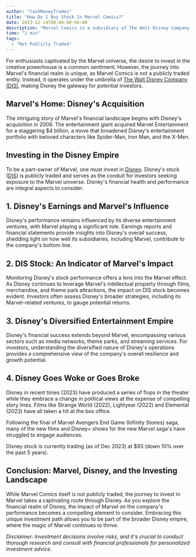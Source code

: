```yaml
---
author: "CashMoneyTrades"
title: "How Do I Buy Stock In Marvel Comics?"
date: 2023-12-14T00:00:00-04:00
description: "Marvel Comics is a subsidiary of The Walt Disney Company (DIS). To invest in Marvel, you'll need to focus on Disney's stock, as Marvel itself is not a publicly traded company."
time: "1 min"
tags:
  - "Not Publicly Traded"
---
```



For enthusiasts captivated by the Marvel universe, the desire to invest in the creative powerhouse is a common sentiment. However, the journey into Marvel's financial realm is unique, as Marvel Comics is not a publicly traded entity. Instead, it operates under the umbrella of [The Walt Disney Company (DIS)](/stocks/dis/), making Disney the gateway for potential investors.

## **Marvel's Home: Disney's Acquisition**

The intriguing story of Marvel's financial landscape begins with Disney's acquisition in 2009. The entertainment giant acquired Marvel Entertainment for a staggering $4 billion, a move that broadened Disney's entertainment portfolio with beloved characters like Spider-Man, Iron Man, and the X-Men.

## **Investing in the Disney Empire**

To be a part-owner of Marvel, one must invest in [Disney](/stocks/dis/). Disney's stock ([DIS](/stocks/dis/)) is publicly traded and serves as the conduit for investors seeking exposure to the Marvel universe. Disney's financial health and performance are integral aspects to consider.

## **1. Disney's Earnings and Marvel's Influence**

Disney's performance remains influenced by its diverse entertainment ventures, with Marvel playing a significant role. Earnings reports and financial statements provide insights into Disney's overall success, shedding light on how well its subsidiaries, including Marvel, contribute to the company's bottom line.

## **2. DIS Stock: An Indicator of Marvel's Impact**

Monitoring Disney's stock performance offers a lens into the Marvel effect. As Disney continues to leverage Marvel's intellectual property through films, merchandise, and theme park attractions, the impact on DIS stock becomes evident. Investors often assess Disney's broader strategies, including its Marvel-related ventures, to gauge potential returns.

## **3. Disney's Diversified Entertainment Empire**

Disney's financial success extends beyond Marvel, encompassing various sectors such as media networks, theme parks, and streaming services. For investors, understanding the diversified nature of Disney's operations provides a comprehensive view of the company's overall resilience and growth potential.

## **4. Disney Goes Woke or Goes Broke**

Disney in recent times (2023) have produced a series of flops in the theater while they embrace a change in political views at the expense of compelling story lines.  Films like Strange World (2022), Lightyear (2022) and Elemental (2023) have all taken a hit at the box office.  

Following the final of Marvel Avengers End Game (Infinity Stones) saga, many of the new films and Disney+ shows for the new Marvel saga's have struggled to engage audiences.  

Disney stock is currently trading (as of Dec 2023) at $93 (down 10% over the past 5 years).

## **Conclusion: Marvel, Disney, and the Investing Landscape**

While Marvel Comics itself is not publicly traded, the journey to invest in Marvel takes a captivating route through Disney. As you explore the financial realm of Disney, the impact of Marvel on the company's performance becomes a compelling element to consider. Embracing this unique investment path allows you to be part of the broader Disney empire, where the magic of Marvel continues to thrive.

*Disclaimer: Investment decisions involve risks, and it's crucial to conduct thorough research and consult with financial professionals for personalized investment advice.*

